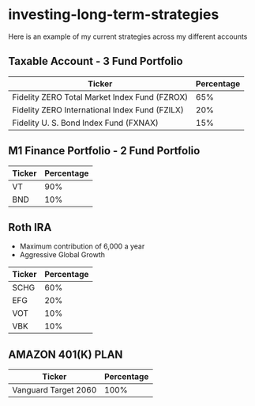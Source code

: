 # investing-long-term-strategies
Here is an example of my current strategies across my different accounts
## Taxable Account - 3 Fund Portfolio 
| Ticker      | Percentage  |
| ----------- | ----------- |
| Fidelity ZERO Total Market Index Fund (FZROX) | 65% |
| Fidelity ZERO International Index Fund (FZILX) | 20% |
| Fidelity U. S. Bond Index Fund (FXNAX) | 15%         |
## M1 Finance Portfolio - 2 Fund Portfolio

| Ticker      | Percentage  |
| ----------- | ----------- |
| VT          | 90%         |
|BND          |10%          |

## Roth IRA 
- Maximum contribution of 6,000 a year 
- Aggressive Global Growth 


| Ticker      | Percentage  |
| ----------- | ----------- |
| SCHG        | 60%         |
| EFG         | 20%         |
| VOT         | 10%         |
| VBK         | 10%         |

## AMAZON 401(K) PLAN 
| Ticker      | Percentage  |
| ----------- | ----------- |
| Vanguard Target 2060       | 100%        |


